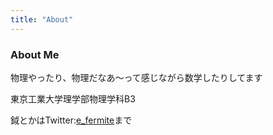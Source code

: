 ```yaml
---
title: "About"
---
```


### About Me

物理やったり、物理だなあ〜って感じながら数学したりしてます

東京工業大学理学部物理学科B3

鉞とかはTwitter:[e_fermite](https://twitter.com/e_fermite/)まで